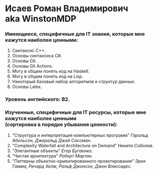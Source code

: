 # Исаев Роман Владимирович <br> aka WinstonMDP

### Имеющиеся, специфичные для IT знания, которые мне кажутся наиболее ценными:
1. Синтаксис C++.
2. Основы синтаксиса C#.
3. Основы Git.
4. Основы Git Actions.
5. Могу в общем понять код на Haskell.
6. Могу в общем понять код на Lisp.
7. Некоторый базовый набор алгоритмов и структур данных.
8. Основы Latex.

### Уровень английского: B2.

### Изученные, специфичные для IT ресурсы, которые мне кажутся наиболее ценными <br> (сортировка в порядке убывания ценности):
1. "Структура и интерпретация компьютерных программ" *Гарольд Абельсон, Джеральд Джей Сассман*.
2. "Complexity Waterfall and Architecture on Demand" *Никита Соболев*.
3. "Элегантные объекты" *Егор Бугаенко*.
4. "Чистая архитектура" *Роберт Мартин*.
5. "Паттерны объектно-ориентированного проектирования" *Эрих Гамма, Ричард Хелм, Ральф Джонсон, Джон Влиссидес*.
